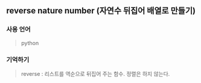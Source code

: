 ## reverse nature number (자연수 뒤집어 배열로 만들기)

### 사용 언어
> python

### 기억하기
> reverse : 리스트를 역순으로 뒤집어 주는 함수. 정렬은 하지 않는다.